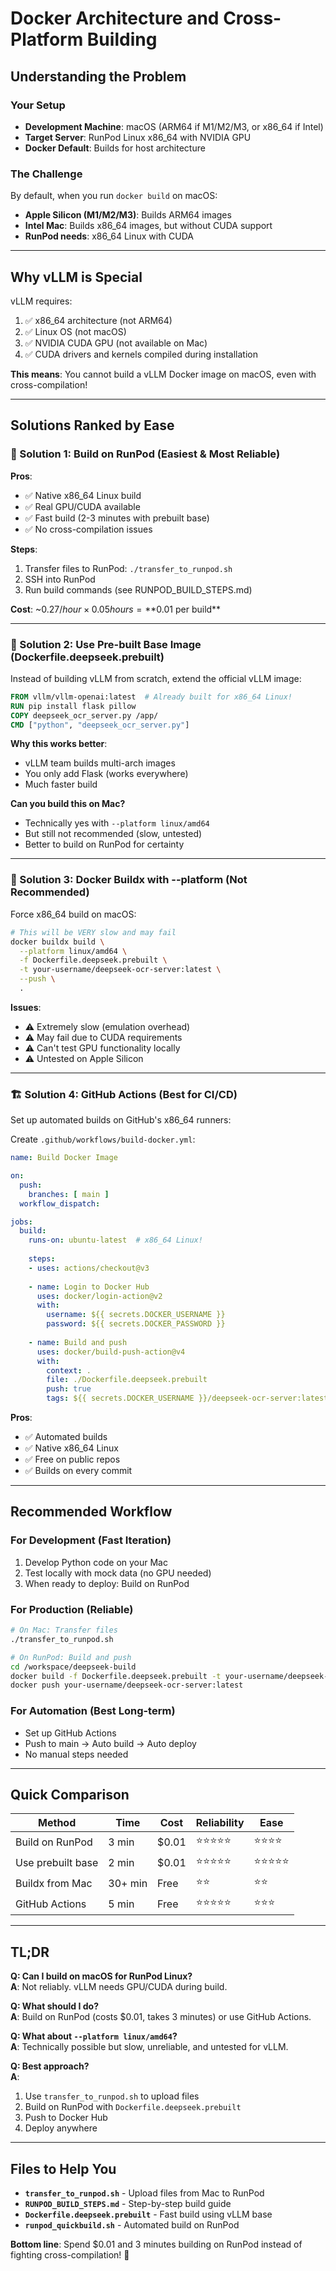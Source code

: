 # Docker Architecture and Cross-Platform Building

## Understanding the Problem

### Your Setup
- **Development Machine**: macOS (ARM64 if M1/M2/M3, or x86_64 if Intel)
- **Target Server**: RunPod Linux x86_64 with NVIDIA GPU
- **Docker Default**: Builds for host architecture

### The Challenge
By default, when you run `docker build` on macOS:
- **Apple Silicon (M1/M2/M3)**: Builds ARM64 images
- **Intel Mac**: Builds x86_64 images, but without CUDA support
- **RunPod needs**: x86_64 Linux with CUDA

---

## Why vLLM is Special

vLLM requires:
1. ✅ x86_64 architecture (not ARM64)
2. ✅ Linux OS (not macOS)
3. ✅ NVIDIA CUDA GPU (not available on Mac)
4. ✅ CUDA drivers and kernels compiled during installation

**This means**: You cannot build a vLLM Docker image on macOS, even with cross-compilation!

---

## Solutions Ranked by Ease

### 🥇 Solution 1: Build on RunPod (Easiest & Most Reliable)

**Pros**:
- ✅ Native x86_64 Linux build
- ✅ Real GPU/CUDA available
- ✅ Fast build (2-3 minutes with prebuilt base)
- ✅ No cross-compilation issues

**Steps**:
1. Transfer files to RunPod: `./transfer_to_runpod.sh`
2. SSH into RunPod
3. Run build commands (see RUNPOD_BUILD_STEPS.md)

**Cost**: ~$0.27/hour × 0.05 hours = **$0.01 per build**

---

### 🥈 Solution 2: Use Pre-built Base Image (Dockerfile.deepseek.prebuilt)

Instead of building vLLM from scratch, extend the official vLLM image:

```dockerfile
FROM vllm/vllm-openai:latest  # Already built for x86_64 Linux!
RUN pip install flask pillow
COPY deepseek_ocr_server.py /app/
CMD ["python", "deepseek_ocr_server.py"]
```

**Why this works better**:
- vLLM team builds multi-arch images
- You only add Flask (works everywhere)
- Much faster build

**Can you build this on Mac?** 
- Technically yes with `--platform linux/amd64`
- But still not recommended (slow, untested)
- Better to build on RunPod for certainty

---

### 🥉 Solution 3: Docker Buildx with --platform (Not Recommended)

Force x86_64 build on macOS:

```bash
# This will be VERY slow and may fail
docker buildx build \
  --platform linux/amd64 \
  -f Dockerfile.deepseek.prebuilt \
  -t your-username/deepseek-ocr-server:latest \
  --push \
  .
```

**Issues**:
- ⚠️ Extremely slow (emulation overhead)
- ⚠️ May fail due to CUDA requirements
- ⚠️ Can't test GPU functionality locally
- ⚠️ Untested on Apple Silicon

---

### 🏗️ Solution 4: GitHub Actions (Best for CI/CD)

Set up automated builds on GitHub's x86_64 runners:

Create `.github/workflows/build-docker.yml`:

```yaml
name: Build Docker Image

on:
  push:
    branches: [ main ]
  workflow_dispatch:

jobs:
  build:
    runs-on: ubuntu-latest  # x86_64 Linux!
    
    steps:
    - uses: actions/checkout@v3
    
    - name: Login to Docker Hub
      uses: docker/login-action@v2
      with:
        username: ${{ secrets.DOCKER_USERNAME }}
        password: ${{ secrets.DOCKER_PASSWORD }}
    
    - name: Build and push
      uses: docker/build-push-action@v4
      with:
        context: .
        file: ./Dockerfile.deepseek.prebuilt
        push: true
        tags: ${{ secrets.DOCKER_USERNAME }}/deepseek-ocr-server:latest
```

**Pros**:
- ✅ Automated builds
- ✅ Native x86_64 Linux
- ✅ Free on public repos
- ✅ Builds on every commit

---

## Recommended Workflow

### For Development (Fast Iteration)
1. Develop Python code on your Mac
2. Test locally with mock data (no GPU needed)
3. When ready to deploy: Build on RunPod

### For Production (Reliable)
```bash
# On Mac: Transfer files
./transfer_to_runpod.sh

# On RunPod: Build and push
cd /workspace/deepseek-build
docker build -f Dockerfile.deepseek.prebuilt -t your-username/deepseek-ocr-server:latest .
docker push your-username/deepseek-ocr-server:latest
```

### For Automation (Best Long-term)
- Set up GitHub Actions
- Push to main → Auto build → Auto deploy
- No manual steps needed

---

## Quick Comparison

| Method | Time | Cost | Reliability | Ease |
|--------|------|------|-------------|------|
| Build on RunPod | 3 min | $0.01 | ⭐⭐⭐⭐⭐ | ⭐⭐⭐⭐ |
| Use prebuilt base | 2 min | $0.01 | ⭐⭐⭐⭐⭐ | ⭐⭐⭐⭐⭐ |
| Buildx from Mac | 30+ min | Free | ⭐⭐ | ⭐⭐ |
| GitHub Actions | 5 min | Free | ⭐⭐⭐⭐⭐ | ⭐⭐⭐ |

---

## TL;DR

**Q: Can I build on macOS for RunPod Linux?**  
**A**: Not reliably. vLLM needs GPU/CUDA during build.

**Q: What should I do?**  
**A**: Build on RunPod (costs $0.01, takes 3 minutes) or use GitHub Actions.

**Q: What about `--platform linux/amd64`?**  
**A**: Technically possible but slow, unreliable, and untested for vLLM.

**Q: Best approach?**  
**A**: 
1. Use `transfer_to_runpod.sh` to upload files
2. Build on RunPod with `Dockerfile.deepseek.prebuilt`
3. Push to Docker Hub
4. Deploy anywhere

---

## Files to Help You

- **`transfer_to_runpod.sh`** - Upload files from Mac to RunPod
- **`RUNPOD_BUILD_STEPS.md`** - Step-by-step build guide
- **`Dockerfile.deepseek.prebuilt`** - Fast build using vLLM base
- **`runpod_quickbuild.sh`** - Automated build on RunPod

**Bottom line**: Spend $0.01 and 3 minutes building on RunPod instead of fighting cross-compilation! 🚀


